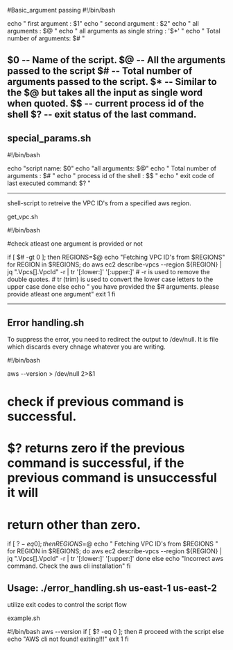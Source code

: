 #Basic_argument passing
#!/bin/bash

echo " first argument :  $1"
echo " second argument :  $2"
echo " all arguments :  $@ "
echo " all arguments as single string : '$*' "
echo " Total number of arguments: $# "

$0 -- Name of the script.
$@ -- All the arguments passed to the script
$# -- Total number of arguments passed to the script.
$* -- Similar to the $@ but takes all the input as single word when quoted.
$$ -- current process id of the shell
$? -- exit status of the last command.
------------------------------------------------------------------------------------------
special_params.sh
-----------------
#!/bin/bash

echo "script name: $0"
echo "all arguments: $@"
echo " Total number of arguments : $# "
echo " process id of the shell : $$ "
echo " exit code of last executed command: $? "


-------------------------------------------------------------------------------------------
shell-script to retreive the VPC ID's from a specified aws region.

get_vpc.sh

#!/bin/bash

#check atleast one argument is provided or not

if [ $# -gt 0 ]; then
    REGIONS=$@
    echo "Fetching VPC ID's from $REGIONS"
    for REGION in $REGIONS; do
        aws ec2 describe-vpcs --region ${REGION} | jq ".Vpcs[].VpcId" -r | tr '[:lower:]' '[:upper:]'
        # -r is used to remove the double quotes.
        # tr (trim) is used to convert the lower case letters to the upper case
    done
else
    echo " you have provided the $# arguments. please provide atleast one argument"
    exit 1
fi



-----------------------------------------------------------------

Error handling.sh
-----------------

To suppress the error, you need to redirect the output to /dev/null. It is file which discards every chnage 
whatever you are writing.

#!/bin/bash

aws --version > /dev/null 2>&1
# check if previous command is successful.
# $? returns zero if the previous command is successful, if the previous command is unsuccessful it will
#  return other than zero.
if [ $? -eq 0 ]; then
    REGIONS=$@
    echo " Fetching VPC ID's from $REGIONS "
    for REGION in $REGIONS; do
        aws ec2 describe-vpcs --region ${REGION} | jq ".Vpcs[].VpcId" -r | tr '[:lower:]' '[:upper:]'
    done
else
    echo "Incorrect aws command. Check the aws cli installation"
fi

Usage:
./error_handling.sh us-east-1 us-east-2
-----------------------------------------------------------------------------------------------


utilize exit codes to control the script flow

example.sh

#!/bin/bash
aws --version
if [ $? -eq 0 ]; then
    # proceed with the script
else
    echo "AWS cli not found! exiting!!!"
    exit 1
fi




